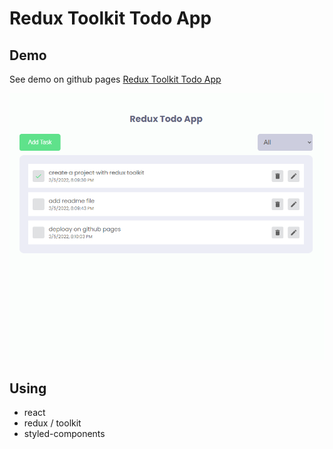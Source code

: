 # Redux Toolkit Todo App

## Demo
See demo on github pages
[Redux Toolkit Todo App](https://kamalheydari.github.io/redux-toolkit-todo-app/)

![demo](demo.PNG)

## Using
- react
- redux / toolkit
- styled-components